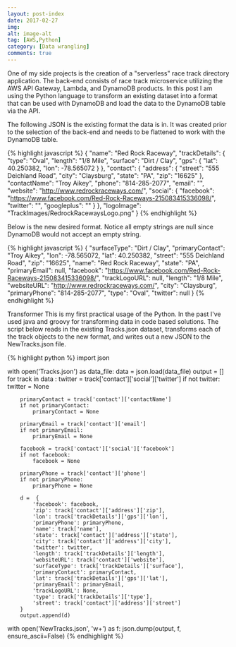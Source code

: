 ```yaml
---
layout: post-index
date: 2017-02-27
img: 
alt: image-alt
tag: [AWS,Python]
category: [Data wrangling]
comments: true
---
```

One of my side projects is the creation of a "serverless" race track directory application. The back-end consists
of race track microservice utilizing the AWS API Gateway, Lambda, and DynamoDB products. In this post I am using 
the Python language to transform an existing dataset into a format that can be used with DynamoDB and load the
data to the DynamoDB table via the API.

The following JSON is the existing format the data is in. It was created prior to the selection of the back-end
and needs to be flattened to work with the DynamoDB table.

{% highlight javascript %}
  {
    "name": "Red Rock Raceway",
    "trackDetails": {
      "type": "Oval",
      "length": "1/8 Mile",
      "surface": "Dirt / Clay",
      "gps": {
        "lat": 40.250382,
        "lon": -78.565072
      }
    },
    "contact": {
      "address": {
        "street": "555 Deichland Road",
        "city": "Claysburg",
        "state": "PA",
        "zip": "16625"
      },
      "contactName": "Troy Aikey",
      "phone": "814-285-2077",
      "email": "",
      "website": "http://www.redrockraceways.com/",
      "social": {
        "facebook": "https://www.facebook.com/Red-Rock-Raceways-215083415336098/",
        "twitter": "",
        "googleplus": ""
      }
    },
    "logoImage": "TrackImages/RedrockRacewaysLogo.png"
  }
  {% endhighlight %}

Below is the new desired format. Notice all empty strings are null since DynamoDB would not accept an empty string. 

{% highlight javascript %}
{
  "surfaceType": "Dirt / Clay",
  "primaryContact": "Troy Aikey",
  "lon": -78.565072,
  "lat": 40.250382,
  "street": "555 Deichland Road",
  "zip": "16625",
  "name": "Red Rock Raceway",
  "state": "PA",
  "primaryEmail": null,
  "facebook": "https://www.facebook.com/Red-Rock-Raceways-215083415336098/",
  "trackLogoURL": null,
  "length": "1/8 Mile",
  "websiteURL": "http://www.redrockraceways.com/",
  "city": "Claysburg",
  "primaryPhone": "814-285-2077",
  "type": "Oval",
  "twitter": null
}
{% endhighlight %}

Transformer
This is my first practical usage of the Python. In the past I've used java and groovy for transforming data in
code based solutions. The script below reads in the existing Tracks.json dataset, transforms each of the track 
objects to the new format, and writes out a new JSON to the NewTracks.json file. 

{% highlight python %}
import json

with open('Tracks.json') as data_file:
    data = json.load(data_file)
    output = []
    for track in data :
        twitter = track['contact']['social']['twitter']
        if not twitter:
            twitter = None

        primaryContact = track['contact']['contactName']
        if not primaryContact:
            primaryContact = None

        primaryEmail = track['contact']['email']
        if not primaryEmail:
            primaryEmail = None

        facebook = track['contact']['social']['facebook']
        if not facebook:
            facebook = None

        primaryPhone = track['contact']['phone']
        if not primaryPhone:
            primaryPhone = None

        d =  {
            'facebook': facebook,
            'zip': track['contact']['address']['zip'],
            'lon': track['trackDetails']['gps']['lon'],
            'primaryPhone': primaryPhone,
            'name': track['name'],
            'state': track['contact']['address']['state'],
            'city': track['contact']['address']['city'],
            'twitter': twitter,
            'length': track['trackDetails']['length'],
            'websiteURL': track['contact']['website'],
            'surfaceType': track['trackDetails']['surface'],
            'primaryContact': primaryContact,
            'lat': track['trackDetails']['gps']['lat'],
            'primaryEmail': primaryEmail,
            'trackLogoURL': None,
            'type': track['trackDetails']['type'],
            'street': track['contact']['address']['street']
        }
        output.append(d)
with open('NewTracks.json', 'w+') as f:
  json.dump(output, f, ensure_ascii=False)
{% endhighlight %}